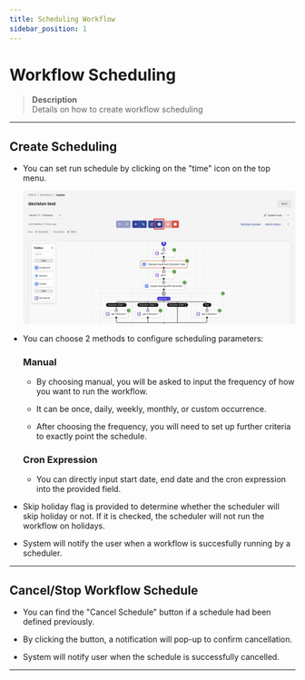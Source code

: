 ```yaml
---
title: Scheduling Workflow
sidebar_position: 1
---
```


# Workflow Scheduling
> **Description**  
Details on how to create workflow scheduling

---

## Create Scheduling

- You can set run schedule by clicking on the "time" icon on the top menu.

    ![image](/img/wf-4.png)

- You can choose 2 methods to configure scheduling parameters:

    ### Manual

    - By choosing manual, you will be asked to input the frequency of how you want to run the workflow.

    - It can be once, daily, weekly, monthly, or custom occurrence.

    - After choosing the frequency, you will need to set up further criteria to exactly point the schedule.


    ### Cron Expression

    - You can directly input start date, end date and the cron expression into the provided field.

- Skip holiday flag is provided to determine whether the scheduler will skip holiday or not. If it is checked, the scheduler will not run the workflow on holidays.

- System will notify the user when a workflow is succesfully running by a scheduler.

---

## Cancel/Stop Workflow Schedule

- You can find the "Cancel Schedule" button if a schedule had been defined previously.

- By clicking the button, a notification will pop-up to confirm cancellation.

- System will notify user when the schedule is successfully cancelled.

---